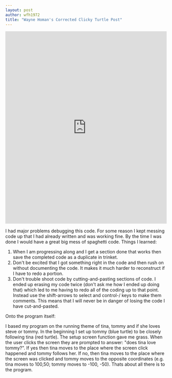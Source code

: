 ```yaml
--- 
layout: post
author: wfh1972
title: "Wayne Homan's Corrected Clicky Turtle Post"
---
```



<iframe src="https://trinket.io/embed/python/1330cefbf6" width="100%" height="600" frameborder="0" marginwidth="0" marginheight="0" allowfullscreen></iframe>

I had major problems debugging this code. For some reason I kept messing code up that I had already written and was working fine. By
the time I was done I would have a great big mess of spaghetti code. Things I learned:

1) When I am progressing along and I get a section done that works then save the completed code as a duplicate in trinket.
2) Don't be excited that I got something right in the code and then rush on without documenting the code. It makes it much harder
to reconstruct if I have to redo a portion.
3) Don't trouble shoot code by cutting-and-pasting sections of code. I ended up erasing my code twice (don't ask me how I ended 
up doing that) which led to me having to redo all of the coding up to that point. Instead use the shift-arrows to select and 
control-/ keys to make them comments. This means that I will never be in danger of losing the code I have cut-and-pasted.

Onto the program itself:

I based my program on the running theme of tina, tommy and if she loves steve or tommy. In the beginning I set up tommy (blue turtle) to 
be closely following tina (red turtle). The setup screen function gave me grass. When the user clicks the screen they are prompted to
answer: "does tina love tommy?". If yes then tina moves to the place where the screen click happened and tommy follows her. If no, then
tina moves to the place where the screen was clicked and tommy moves to the opposite coordinates (e.g. tina moves to 100,50; tommy moves
to -100, -50). Thats about all there is to the program.

